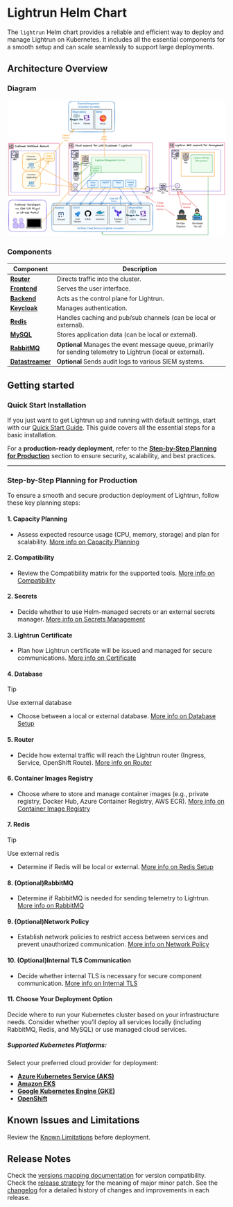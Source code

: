 
# Lightrun Helm Chart 
The `lightrun` Helm chart provides a reliable and efficient way to deploy and manage Lightrun on Kubernetes. It includes all the essential components for a smooth setup and can scale seamlessly to support large deployments.
## Architecture Overview
### Diagram
![Diagram](docs/images/architecture-diagram.png "diagram")
### Components

| Component                                           | Description                                                                                                    |
| --------------------------------------------------- | -------------------------------------------------------------------------------------------------------------- |
| [**Router**](docs/components/router/index.md)       | Directs traffic into the cluster.                                                                              |
| [**Frontend**](docs/components/frontend.md)         | Serves the user interface.                                                                                     |
| [**Backend**](docs/components/backend.md)           | Acts as the control plane for Lightrun.                                                                        |
| [**Keycloak**](docs/components/keycloak.md)         | Manages authentication.                                                                                        |
| [**Redis**](docs/components/redis.md)               | Handles caching and pub/sub channels (can be local or external).                                               |
| [**MySQL**](docs/components/database.md)            | Stores application data (can be local or external).                                                            |
| [**RabbitMQ**](docs/components/rabbitmq.md)         | **Optional** Manages the event message queue, primarily for sending telemetry to Lightrun (local or external). |
| [**Datastreamer**](docs/components/datastreamer.md) | **Optional** Sends audit logs to various SIEM systems.                                                         |

## Getting started
### **Quick Start Installation**

If you just want to get Lightrun up and running with default settings, start with our [Quick Start Guide](docs/installation/quickstart.md). This guide covers all the essential steps for a basic installation.

For a **production-ready deployment**, refer to the [**Step-by-Step Planning for Production**](#step-by-step-planning-for-production) section to ensure security, scalability, and best practices.

---
### **Step-by-Step Planning for Production**

To ensure a smooth and secure production deployment of Lightrun, follow these key planning steps:
#### **1. Capacity Planning**

- Assess expected resource usage (CPU, memory, storage) and plan for scalability.
    [More info on Capacity Planning](docs/installation/capacity_planning.md)
#### **2. Compatibility**

- Review the Compatibility matrix for the supported tools.
    [More info on Compatibility](docs/installation/compatibility_matrix.md)
#### **2. Secrets**

- Decide whether to use Helm-managed secrets or an external secrets manager.
    [More info on Secrets Management](docs/installation/secrets.md)
#### **3. Lightrun Certificate**

- Plan how Lightrun certificate will be issued and managed for secure communications.
    [More info on Certificate](docs/installation/certificate.md)
#### **4. Database**

> [!TIP]
> Use external database

- Choose between a local or external database.
    [More info on Database Setup](docs/components/database.md)

#### **5. Router**

- Decide how external traffic will reach the Lightrun router (Ingress, Service, OpenShift Route).
    [More info on Router](docs/components/router/index.md)

#### **6. Container Images Registry**

- Choose where to store and manage container images (e.g., private registry, Docker Hub, Azure Container Registry, AWS ECR).
    [More info on Container Image Registry](docs/installation/container_image_registry.md)

#### **7. Redis**
> [!TIP] 
> Use external redis
- Determine if Redis will be local or external.
    [More info on Redis Setup](docs/components/redis.md)

#### **8. (Optional)RabbitMQ**

- Determine if RabbitMQ is needed for sending telemetry to Lightrun.
    [More info on RabbitMQ](docs/components/rabbitmq.md)

#### **9. (Optional)Network Policy**

- Establish network policies to restrict access between services and prevent unauthorized communication.
    [More info on Network Policy](docs/advanced/network_policy.md)

#### **10. (Optional)Internal TLS Communication**

- Decide whether internal TLS is necessary for secure component communication.
    [More info on Internal TLS](docs/advanced/internal_tls.md)

#### **11. Choose Your Deployment Option**

Decide where to run your Kubernetes cluster based on your infrastructure needs. Consider whether you’ll deploy all services locally (including RabbitMQ, Redis, and MySQL) or use managed cloud services.
##### **Supported Kubernetes Platforms:**

Select your preferred cloud provider for deployment:

- **[Azure Kubernetes Service (AKS)](docs/installation/cloud/aks.md)**
- **[Amazon EKS](docs/installation/cloud/eks.md)**
- **[Google Kubernetes Engine (GKE)](docs/installation/cloud/gke.md)**
- **[OpenShift](cloud/openshift.md)**
## Known Issues and Limitations

Review the [Known Limitations](docs/limitations.md) before deployment.

## Release Notes

Check the [versions mapping documentation](docs/installation/versions_mapping.md) for version compatibility.  
Check the [release strategy](docs/release_strategy) for the meaning of major minor patch.
See the [changelog](CHANGELOG.md) for a detailed history of changes and improvements in each release.